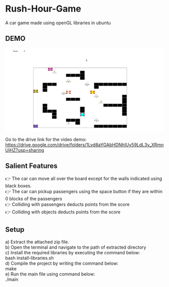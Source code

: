 # Rush-Hour-Game
A car game made using openGL libraries in ubuntu

## DEMO 

![alt text](https://github.com/haris-sohail/Rush-Hour-Game/blob/main/gameplay.png)

Go to the drive link for the video demo: https://drive.google.com/drive/folders/1Lvd8aYGAbHDNhlUy59LdL3v_XRmnUjHZ?usp=sharing

## Salient Features
👉 The car can move all over the board except for the walls indicated using black boxes. <br>
👉 The car can pickup passengers using the space button if they are within 0 blocks of the passengers <br>
👉 Colliding with passengers deducts points from the score <br>
👉 Colliding with objects deducts points from the score

## Setup 
a) Extract the attached zip file. <br>
b) Open the terminal and navigate to the path of extracted directory <br>
c) Install the required libraries by executing the command below: <br>
bash install-libraries.sh <br>
d) Compile the project by writing the command below: <br>
make <br>
e) Run the main file using command below: <br>
./main
